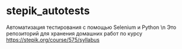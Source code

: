 # stepik_autotests
Автоматизация тестирования с помощью Selenium и Python \n
Это репозиторий для хранения домашних работ по курсу https://stepik.org/course/575/syllabus
